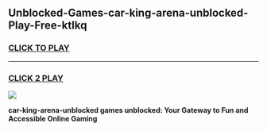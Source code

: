
## Unblocked-Games-car-king-arena-unblocked-Play-Free-ktlkq
<h3>
<a href="https://premium76.site?title=car-king-arena-unblocked&ref=18A1">CLICK TO PLAY</a></h3>
<hr>

<h3>
<a href="https://premium76.site?title=car-king-arena-unblocked&ref=18A1">CLICK 2 PLAY</a>
  
</h3>

<a href="https://premium76.site?title=car-king-arena-unblocked&ref=18A1"><img src="https://clearcache.store/games.png"></a>


**car-king-arena-unblocked games unblocked: Your Gateway to Fun and Accessible Online Gaming**
